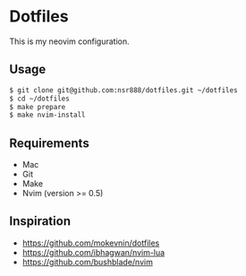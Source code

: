 # Dotfiles

This is my neovim configuration.

## Usage

```bash
$ git clone git@github.com:nsr888/dotfiles.git ~/dotfiles
$ cd ~/dotfiles
$ make prepare
$ make nvim-install
```

## Requirements

- Mac
- Git
- Make
- Nvim (version >= 0.5)

## Inspiration

- https://github.com/mokevnin/dotfiles
- https://github.com/ibhagwan/nvim-lua
- https://github.com/bushblade/nvim
